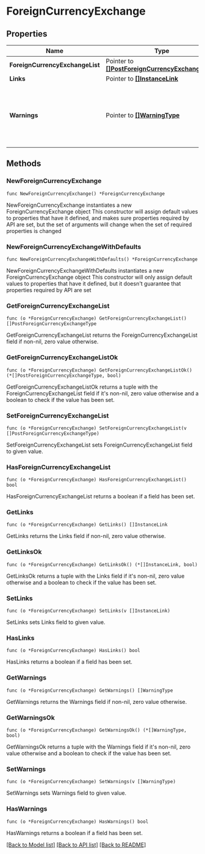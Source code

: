 # ForeignCurrencyExchange

## Properties

Name | Type | Description | Notes
------------ | ------------- | ------------- | -------------
**ForeignCurrencyExchangeList** | Pointer to [**[]PostForeignCurrencyExchangeType**](PostForeignCurrencyExchangeType.md) |  | [optional] 
**Links** | Pointer to [**[]InstanceLink**](InstanceLink.md) |  | [optional] 
**Warnings** | Pointer to [**[]WarningType**](WarningType.md) | Used in conjunction with the Success element to define a business error. | [optional] 

## Methods

### NewForeignCurrencyExchange

`func NewForeignCurrencyExchange() *ForeignCurrencyExchange`

NewForeignCurrencyExchange instantiates a new ForeignCurrencyExchange object
This constructor will assign default values to properties that have it defined,
and makes sure properties required by API are set, but the set of arguments
will change when the set of required properties is changed

### NewForeignCurrencyExchangeWithDefaults

`func NewForeignCurrencyExchangeWithDefaults() *ForeignCurrencyExchange`

NewForeignCurrencyExchangeWithDefaults instantiates a new ForeignCurrencyExchange object
This constructor will only assign default values to properties that have it defined,
but it doesn't guarantee that properties required by API are set

### GetForeignCurrencyExchangeList

`func (o *ForeignCurrencyExchange) GetForeignCurrencyExchangeList() []PostForeignCurrencyExchangeType`

GetForeignCurrencyExchangeList returns the ForeignCurrencyExchangeList field if non-nil, zero value otherwise.

### GetForeignCurrencyExchangeListOk

`func (o *ForeignCurrencyExchange) GetForeignCurrencyExchangeListOk() (*[]PostForeignCurrencyExchangeType, bool)`

GetForeignCurrencyExchangeListOk returns a tuple with the ForeignCurrencyExchangeList field if it's non-nil, zero value otherwise
and a boolean to check if the value has been set.

### SetForeignCurrencyExchangeList

`func (o *ForeignCurrencyExchange) SetForeignCurrencyExchangeList(v []PostForeignCurrencyExchangeType)`

SetForeignCurrencyExchangeList sets ForeignCurrencyExchangeList field to given value.

### HasForeignCurrencyExchangeList

`func (o *ForeignCurrencyExchange) HasForeignCurrencyExchangeList() bool`

HasForeignCurrencyExchangeList returns a boolean if a field has been set.

### GetLinks

`func (o *ForeignCurrencyExchange) GetLinks() []InstanceLink`

GetLinks returns the Links field if non-nil, zero value otherwise.

### GetLinksOk

`func (o *ForeignCurrencyExchange) GetLinksOk() (*[]InstanceLink, bool)`

GetLinksOk returns a tuple with the Links field if it's non-nil, zero value otherwise
and a boolean to check if the value has been set.

### SetLinks

`func (o *ForeignCurrencyExchange) SetLinks(v []InstanceLink)`

SetLinks sets Links field to given value.

### HasLinks

`func (o *ForeignCurrencyExchange) HasLinks() bool`

HasLinks returns a boolean if a field has been set.

### GetWarnings

`func (o *ForeignCurrencyExchange) GetWarnings() []WarningType`

GetWarnings returns the Warnings field if non-nil, zero value otherwise.

### GetWarningsOk

`func (o *ForeignCurrencyExchange) GetWarningsOk() (*[]WarningType, bool)`

GetWarningsOk returns a tuple with the Warnings field if it's non-nil, zero value otherwise
and a boolean to check if the value has been set.

### SetWarnings

`func (o *ForeignCurrencyExchange) SetWarnings(v []WarningType)`

SetWarnings sets Warnings field to given value.

### HasWarnings

`func (o *ForeignCurrencyExchange) HasWarnings() bool`

HasWarnings returns a boolean if a field has been set.


[[Back to Model list]](../README.md#documentation-for-models) [[Back to API list]](../README.md#documentation-for-api-endpoints) [[Back to README]](../README.md)


